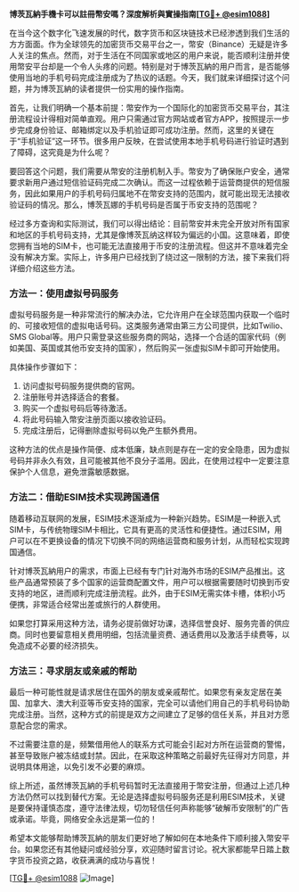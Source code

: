 **博茨瓦納手機卡可以註冊幣安嗎？深度解析與實操指南[[TG💪+ @esim1088](https://t.me/s/esim1088)]**

在当今这个数字化飞速发展的时代，数字货币和区块链技术已经渗透到我们生活的方方面面。作为全球领先的加密货币交易平台之一，幣安（Binance）无疑是许多人关注的焦点。然而，对于生活在不同国家或地区的用户来说，能否顺利注册并使用幣安平台却是一个令人头疼的问题。特别是对于博茨瓦納的用户而言，是否能够使用当地的手机号码完成注册成为了热议的话题。今天，我们就来详细探讨这个问题，并为博茨瓦納的读者提供一份实用的操作指南。

首先，让我们明确一个基本前提：幣安作为一个国际化的加密货币交易平台，其注册流程设计得相对简单直观。用户只需通过官方网站或者官方APP，按照提示一步步完成身份验证、邮箱绑定以及手机验证即可成功注册。然而，这里的关键在于“手机验证”这一环节。很多用户反映，在尝试使用本地手机号码进行验证时遇到了障碍，这究竟是为什么呢？

要回答这个问题，我们需要从幣安的注册机制入手。幣安为了确保账户安全，通常要求新用户通过短信验证码完成二次确认。而这一过程依赖于运营商提供的短信服务，因此如果用户的手机号码归属地不在幣安支持的范围内，就可能出现无法接收验证码的情况。那么，博茨瓦娜的手机号码是否属于币安支持的范围呢？

经过多方查询和实际测试，我们可以得出结论：目前幣安并未完全开放对所有国家和地区的手机号码支持，尤其是像博茨瓦纳这样较为偏远的小国。这意味着，即使您拥有当地的SIM卡，也可能无法直接用于币安的注册流程。但这并不意味着完全没有解决方案。实际上，许多用户已经找到了绕过这一限制的方法，接下来我们将详细介绍这些方法。

### 方法一：使用虚拟号码服务

虚拟号码服务是一种非常流行的解决办法，它允许用户在全球范围内获取一个临时的、可接收短信的虚拟电话号码。这类服务通常由第三方公司提供，比如Twilio、SMS Global等。用户只需登录这些服务商的网站，选择一个合适的国家代码（例如美国、英国或其他币安支持的国家），然后购买一张虚拟SIM卡即可开始使用。

具体操作步骤如下：
1. 访问虚拟号码服务提供商的官网。
2. 注册账号并选择适合的套餐。
3. 购买一个虚拟号码后等待激活。
4. 将此号码输入幣安注册页面以接收验证码。
5. 完成注册后，记得删除虚拟号码以免产生额外费用。

这种方法的优点是操作简便、成本低廉，缺点则是存在一定的安全隐患，因为虚拟号码并非永久有效，且可能被其他不良分子滥用。因此，在使用过程中一定要注意保护个人信息，避免泄露敏感数据。

### 方法二：借助ESIM技术实现跨国通信

随着移动互联网的发展，ESIM技术逐渐成为一种新兴趋势。ESIM是一种嵌入式SIM卡，与传统物理SIM卡相比，它具有更高的灵活性和便捷性。通过ESIM，用户可以在不更换设备的情况下切换不同的网络运营商和服务计划，从而轻松实现跨国通信。

针对博茨瓦納用户的需求，市面上已经有专门针对海外市场的ESIM产品推出。这些产品通常预装了多个国家的运营商配置文件，用户可以根据需要随时切换到币安支持的地区，进而顺利完成注册流程。此外，由于ESIM无需实体卡槽，体积小巧便携，非常适合经常出差或旅行的人群使用。

如果您打算采用这种方法，请务必提前做好功课，选择信誉良好、服务完善的供应商。同时也要留意相关费用明细，包括流量资费、通话费用以及激活手续费等，以免造成不必要的经济损失。

### 方法三：寻求朋友或亲戚的帮助

最后一种可能性就是请求居住在国外的朋友或亲戚帮忙。如果您有亲友定居在美国、加拿大、澳大利亚等币安支持的国家，完全可以请他们用自己的手机号码协助完成注册。当然，这种方式的前提是双方之间建立了足够的信任关系，并且对方愿意配合您的需求。

不过需要注意的是，频繁借用他人的联系方式可能会引起对方所在运营商的警惕，甚至导致账户被冻结或封禁。因此，在采取这种策略之前最好先征得对方同意，并说明具体用途，以免引发不必要的麻烦。

综上所述，虽然博茨瓦納的手机号码暂时无法直接用于幣安注册，但通过上述几种方法仍然可以找到替代方案。无论是选择虚拟号码服务还是利用ESIM技术，关键是要保持谨慎态度，遵守法律法规，切勿轻信任何声称能够“破解币安限制”的广告或承诺。毕竟，网络安全永远是第一位的！

希望本文能够帮助博茨瓦納的朋友们更好地了解如何在本地条件下顺利接入幣安平台。如果您还有其他疑问或经验分享，欢迎随时留言讨论。祝大家都能早日踏上数字货币投资之路，收获满满的成功与喜悦！

[[TG💪+ @esim1088](https://t.me/s/esim1088) ![Image](https://i.postimg.cc/4NQfJmqS/Snipaste-2025-05-13-00-14-12.png)]